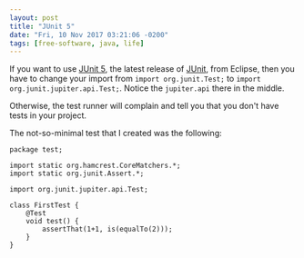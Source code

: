 ```yaml
---
layout: post
title: "JUnit 5"
date: "Fri, 10 Nov 2017 03:21:06 -0200"
tags: [free-software, java, life]
---
```


If you want to use [JUnit 5][0], the latest release of [JUnit][1], from
Eclipse, then you have to change your import from `import org.junit.Test;`
to `import org.junit.jupiter.api.Test;`. Notice the `jupiter.api` there in
the middle.

[0]: http://junit.org/junit5/
[1]: http://junit.org/

Otherwise, the test runner will complain and tell you that you don't have
tests in your project.

The not-so-minimal test that I created was the following:

    package test;

    import static org.hamcrest.CoreMatchers.*;
    import static org.junit.Assert.*;

    import org.junit.jupiter.api.Test;

    class FirstTest {
    	@Test
    	void test() {
    		assertThat(1+1, is(equalTo(2)));
    	}
    }


